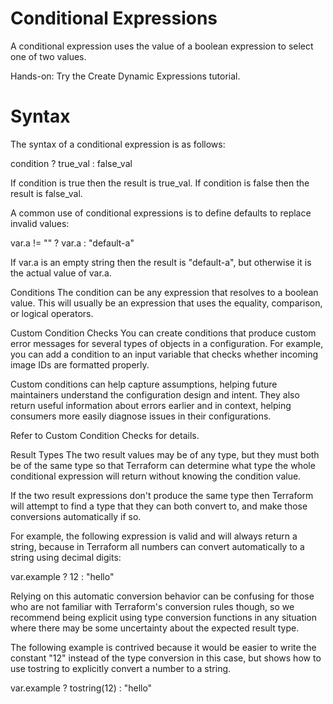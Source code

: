 # Conditional Expressions


A conditional expression uses the value of a boolean expression to select one of two values.

Hands-on: Try the Create Dynamic Expressions tutorial.

# Syntax

The syntax of a conditional expression is as follows:

condition ? true_val : false_val

If condition is true then the result is true_val. If condition is false then the result is false_val.

A common use of conditional expressions is to define defaults to replace invalid values:

var.a != "" ? var.a : "default-a"

If var.a is an empty string then the result is "default-a", but otherwise it is the actual value of var.a.

Conditions
The condition can be any expression that resolves to a boolean value. This will usually be an expression that uses the equality, comparison, or logical operators.

Custom Condition Checks
You can create conditions that produce custom error messages for several types of objects in a configuration. For example, you can add a condition to an input variable that checks whether incoming image IDs are formatted properly.

Custom conditions can help capture assumptions, helping future maintainers understand the configuration design and intent. They also return useful information about errors earlier and in context, helping consumers more easily diagnose issues in their configurations.

Refer to Custom Condition Checks for details.

Result Types
The two result values may be of any type, but they must both be of the same type so that Terraform can determine what type the whole conditional expression will return without knowing the condition value.

If the two result expressions don't produce the same type then Terraform will attempt to find a type that they can both convert to, and make those conversions automatically if so.

For example, the following expression is valid and will always return a string, because in Terraform all numbers can convert automatically to a string using decimal digits:

var.example ? 12 : "hello"

Relying on this automatic conversion behavior can be confusing for those who are not familiar with Terraform's conversion rules though, so we recommend being explicit using type conversion functions in any situation where there may be some uncertainty about the expected result type.

The following example is contrived because it would be easier to write the constant "12" instead of the type conversion in this case, but shows how to use tostring to explicitly convert a number to a string.

var.example ? tostring(12) : "hello"